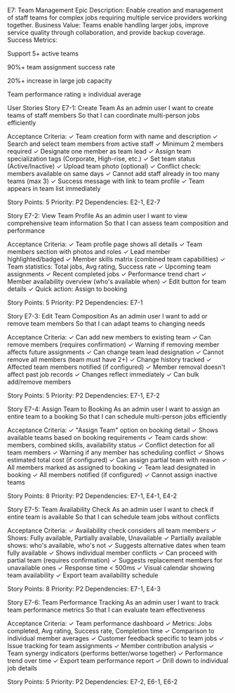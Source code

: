 E7: Team Management
Epic Description: Enable creation and management of staff teams for complex jobs requiring multiple service providers working together.
Business Value: Teams enable handling larger jobs, improve service quality through collaboration, and provide backup coverage.
Success Metrics:

Support 5+ active teams

90%+ team assignment success rate

20%+ increase in large job capacity

Team performance rating ≥ individual average

User Stories
Story E7-1: Create Team
As an admin user
I want to create teams of staff members
So that I can coordinate multi-person jobs efficiently

Acceptance Criteria:
✓ Team creation form with name and description
✓ Search and select team members from active staff
✓ Minimum 2 members required
✓ Designate one member as team lead
✓ Assign team specialization tags (Corporate, High-rise, etc.)
✓ Set team status (Active/Inactive)
✓ Upload team photo (optional)
✓ Conflict check: members available on same days
✓ Cannot add staff already in too many teams (max 3)
✓ Success message with link to team profile
✓ Team appears in team list immediately

Story Points: 5
Priority: P2
Dependencies: E2-1, E2-7

Story E7-2: View Team Profile
As an admin user
I want to view comprehensive team information
So that I can assess team composition and performance

Acceptance Criteria:
✓ Team profile page shows all details
✓ Team members section with photos and roles
✓ Lead member highlighted/badged
✓ Member skills matrix (combined team capabilities)
✓ Team statistics: Total jobs, Avg rating, Success rate
✓ Upcoming team assignments
✓ Recent completed jobs
✓ Performance trend chart
✓ Member availability overview (who's available when)
✓ Edit button for team details
✓ Quick action: Assign to booking

Story Points: 5
Priority: P2
Dependencies: E7-1

Story E7-3: Edit Team Composition
As an admin user
I want to add or remove team members
So that I can adapt teams to changing needs

Acceptance Criteria:
✓ Can add new members to existing team
✓ Can remove members (requires confirmation)
✓ Warning if removing member affects future assignments
✓ Can change team lead designation
✓ Cannot remove all members (team must have 2+)
✓ Change history tracked
✓ Affected team members notified (if configured)
✓ Member removal doesn't affect past job records
✓ Changes reflect immediately
✓ Can bulk add/remove members

Story Points: 5
Priority: P2
Dependencies: E7-1, E7-2

Story E7-4: Assign Team to Booking
As an admin user
I want to assign an entire team to a booking
So that I can schedule multi-person jobs efficiently

Acceptance Criteria:
✓ "Assign Team" option on booking detail
✓ Shows available teams based on booking requirements
✓ Team cards show: members, combined skills, availability status
✓ Conflict detection for all team members
✓ Warning if any member has scheduling conflict
✓ Shows estimated total cost (if configured)
✓ Can assign partial team with reason
✓ All members marked as assigned to booking
✓ Team lead designated in booking
✓ All members notified (if configured)
✓ Cannot assign inactive teams

Story Points: 8
Priority: P2
Dependencies: E7-1, E4-1, E4-2

Story E7-5: Team Availability Check
As an admin user
I want to check if entire team is available
So that I can schedule team jobs without conflicts

Acceptance Criteria:
✓ Availability check considers all team members
✓ Shows: Fully available, Partially available, Unavailable
✓ Partially available shows: who's available, who's not
✓ Suggests alternative dates when team fully available
✓ Shows individual member conflicts
✓ Can proceed with partial team (requires confirmation)
✓ Suggests replacement members for unavailable ones
✓ Response time < 500ms
✓ Visual calendar showing team availability
✓ Export team availability schedule

Story Points: 8
Priority: P2
Dependencies: E7-1, E4-3

Story E7-6: Team Performance Tracking
As an admin user
I want to track team performance metrics
So that I can evaluate team effectiveness

Acceptance Criteria:
✓ Team performance dashboard
✓ Metrics: Jobs completed, Avg rating, Success rate, Completion time
✓ Comparison to individual member averages
✓ Customer feedback specific to team jobs
✓ Issue tracking for team assignments
✓ Member contribution analysis
✓ Team synergy indicators (performs better/worse together)
✓ Performance trend over time
✓ Export team performance report
✓ Drill down to individual job details

Story Points: 5
Priority: P2
Dependencies: E7-2, E6-1, E6-2
